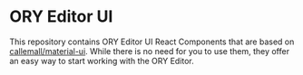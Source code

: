 # ORY Editor UI

This repository contains ORY Editor UI React Components that are based on
[callemall/material-ui](https://github.com/callemall/material-ui). While there is no need for you to use them, they
offer an easy way to start working with the ORY Editor.
